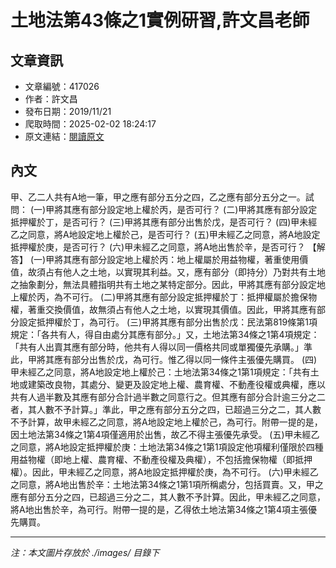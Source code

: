 # 土地法第43條之1實例研習,許文昌老師

## 文章資訊
- 文章編號：417026
- 作者：許文昌
- 發布日期：2019/11/21
- 爬取時間：2025-02-02 18:24:17
- 原文連結：[閱讀原文](https://real-estate.get.com.tw/Columns/detail.aspx?no=417026)

## 內文
甲、乙二人共有A地一筆，甲之應有部分五分之四，乙之應有部分五分之一。試問：
(一)甲將其應有部分設定地上權於丙，是否可行？
(二)甲將其應有部分設定抵押權於丁，是否可行？
(三)甲將其應有部分出售於戊，是否可行？
(四)甲未經乙之同意，將A地設定地上權於己，是否可行？
(五)甲未經乙之同意，將A地設定抵押權於庚，是否可行？
(六)甲未經乙之同意，將A地出售於辛，是否可行？
【解答】
(一)甲將其應有部分設定地上權於丙：地上權屬於用益物權，著重使用價值，故須占有他人之土地，以實現其利益。又，應有部分（即持分）乃對共有土地之抽象劃分，無法具體指明共有土地之某特定部分。因此，甲將其應有部分設定地上權於丙，為不可行。
(二)甲將其應有部分設定抵押權於丁：抵押權屬於擔保物權，著重交換價值，故無須占有他人之土地，以實現其價值。因此，甲將其應有部分設定抵押權於丁，為可行。
(三)甲將其應有部分出售於戊：民法第819條第1項規定：「各共有人，得自由處分其應有部分。」又，土地法第34條之1第4項規定：「共有人出賣其應有部分時，他共有人得以同一價格共同或單獨優先承購。」準此，甲將其應有部分出售於戊，為可行。惟乙得以同一條件主張優先購買。
(四)甲未經乙之同意，將A地設定地上權於己：土地法第34條之1第1項規定：「共有土地或建築改良物，其處分、變更及設定地上權、農育權、不動產役權或典權，應以共有人過半數及其應有部分合計過半數之同意行之。但其應有部分合計逾三分之二者，其人數不予計算。」準此，甲之應有部分五分之四，已超過三分之二，其人數不予計算，故甲未經乙之同意，將A地設定地上權於己，為可行。附帶一提的是，因土地法第34條之1第4項僅適用於出售，故乙不得主張優先承受。
(五)甲未經乙之同意，將A地設定抵押權於庚：土地法第34條之1第1項設定他項權利僅限於四種用益物權（即地上權、農育權、不動產役權及典權），不包括擔保物權（即抵押權）。因此，甲未經乙之同意，將A地設定抵押權於庚，為不可行。
(六)甲未經乙之同意，將A地出售於辛：土地法第34條之1第1項所稱處分，包括買賣。又，甲之應有部分五分之四，已超過三分之二，其人數不予計算。因此，甲未經乙之同意，將A地出售於辛，為可行。附帶一提的是，乙得依土地法第34條之1第4項主張優先購買。

---
*注：本文圖片存放於 ./images/ 目錄下*
